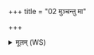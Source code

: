 +++
title = "02 मुञ्चन्तु मा"

+++
<details><summary>मूलम् (WS)</summary>

मुञ्चन्तु मा शपथ्यादथो वरुण्यादुत ।  
अथो यमस्य पड्वीषाद् विश्वस्माद्येव दुष्कृतात् ॥ २ ॥
</details>